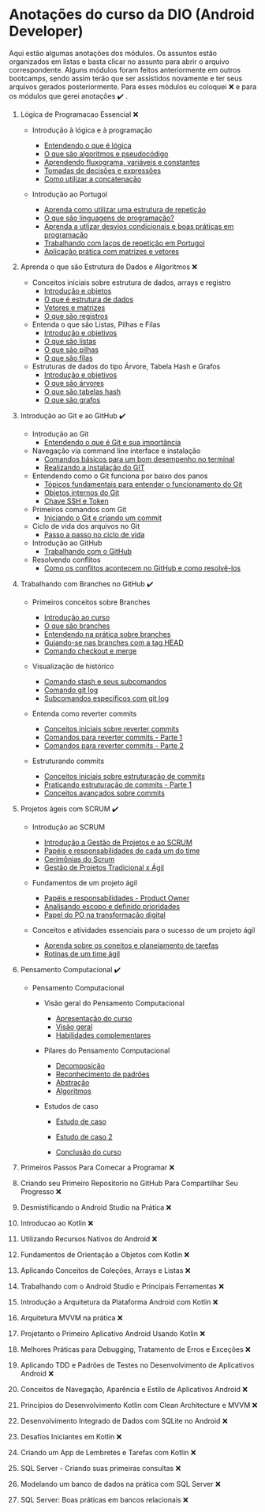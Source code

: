 # Anotações do curso da DIO (Android Developer)

Aqui estão algumas anotações dos módulos. Os assuntos estão organizados em listas e basta clicar no assunto para abrir o arquivo correspondente.
Alguns módulos foram feitos anteriormente em outros bootcamps, sendo assim terão que ser assistidos novamente e ter seus arquivos gerados posteriormente. Para esses módulos eu coloquei :x: e para os módulos que gerei anotaçôes :heavy_check_mark: .

1. Lógica de Programacao Essencial :x:

   * Introdução à lógica e à programação

     * [Entendendo o que é lógica]()
     * [O que são algoritmos e pseudocódigo]()
     * [Aprendendo fluxograma, variáveis e constantes]()
     * [Tomadas de decisões e expressões]()
     * [Como utilizar a concatenação]() 

   * Introdução ao Portugol

     * [Aprenda como utilizar uma estrutura de repetição]()
     * [O que são linguagens de programação?]()
     * [Aprenda a utlizar desvios condicionais e boas práticas em programação]()
     * [Trabalhando com laços de repetição em Portugol]()
     * [Aplicação prática com matrizes e vetores]()

     

2. Aprenda o que são Estrutura de Dados e Algoritmos :x:

   * Conceitos iniciais sobre estrutura de dados, arrays e registro
     * [Introdução e objetos]()
     * [O que é estrutura de dados]()
     * [Vetores e matrizes]()
     * [O que são registros]()
   * Entenda o que são Listas, Pilhas e Filas
     * [Introdução e objetivos]()
     * [O que são listas]()
     * [O que são pilhas]()
     * [O que são filas]()
   * Estruturas de dados do tipo Árvore, Tabela Hash e Grafos
     * [Introdução e objetivos]()
     * [O que são árvores]()
     * [O que são tabelas hash]()
     * [O que são grafos]()

   

3. Introdução ao Git e ao GitHub :heavy_check_mark:

   * Introdução ao Git
     * [Entendendo o que é Git e sua importância]()
   * Navegação via command line interface e instalação
     * [Comandos básicos para um bom desempenho no terminal]()
     * [Realizando a instalação do GIT]()
   * Entendendo como o Git funciona por baixo dos panos
     * [Tópicos fundamentais para entender o funcionamento do Git]()
     * [Objetos internos do Git]()
     * [Chave SSH e Token]()
   * Primeiros comandos com Git
     * [Iniciando o Git e criando um commit]()
   * Ciclo de vida dos arquivos no Git
     * [Passo a passo no ciclo de vida]()
   * Introdução ao GitHub
     * [Trabalhando com o GitHub]()
   * Resolvendo conflitos		
     * [Como os conflitos acontecem no GitHub e como resolvê-los]()

   

4. Trabalhando com Branches no GitHub :heavy_check_mark:

   * Primeiros conceitos sobre Branches

     * [Introdução ao curso]()
     * [O que são branches]()
     * [Entendendo na prática sobre branches]()
     * [Guiando-se nas branches com a tag HEAD]()
     * [Comando checkout e merge]()

   * Visualização de histórico

     * [Comando stash e seus subcomandos]()
     * [Comando git log]()
     * [Subcomandos específicos com git log]()

   * Entenda como reverter commits

     * [Conceitos iniciais sobre reverter commits]()
     * [Comandos para reverter commits - Parte 1]()
     * [Comandos para reverter commits - Parte 2]()

   * Estruturando commits

     * [Conceitos iniciais sobre estruturação de commits]()
     * [Praticando estruturação de commits - Parte 1]()
     * [Conceitos avançados sobre commits]()

     

5. Projetos ágeis com SCRUM :heavy_check_mark:

   * Introdução ao SCRUM

     * [Introdução a Gestão de Projetos e ao SCRUM]()
     * [Papéis e responsabilidades de cada um do time]()
     * [Cerimônias do Scrum]()
     * [Gestão de Projetos Tradicional x Ágil]()

   * Fundamentos de um projeto ágil

     * [Papéis e responsabilidades - Product Owner]()
     * [Analisando escopo e definido prioridades]()
     * [Papel do PO na transformação digital]()

   * Conceitos e atividades essenciais para o sucesso de um projeto ágil

     * [Aprenda sobre os coneitos e planejamento de tarefas]()
     * [Rotinas de um time ágil]()

     

6. Pensamento Computacional :heavy_check_mark:

   * Pensamento Computacional

     * Visão geral do Pensamento Computacional

       * [Apresentação do curso]()
       * [Visão geral]()
       * [Habilidades complementares]()

     * Pilares do Pensamento Computacional

       * [Decomposição]()
       * [Reconhecimento de padrões]()
       * [Abstração]()
       * [Algoritmos]()

     * Estudos de caso

       * [Estudo de caso]()

       * [Estudo de caso 2]()

       * [Conclusão do curso]()

         

7. Primeiros Passos Para Comecar a Programar :x:

   

8. Criando seu Primeiro Repositorio no GitHub Para Compartilhar Seu Progresso :x:

   

9. Desmistificando o Android Studio na Prática :x:

   

10. Introducao ao Kotlin :x:

    

11. Utilizando Recursos Nativos do Android :x:

    

12. Fundamentos de Orientação a Objetos com Kotlin :x:

    

13. Aplicando Conceitos de Coleções, Arrays e Listas :x:

    

14. Trabalhando com o Android Studio e Principais Ferramentas :x:

    

15. Introdução a Arquitetura da Plataforma Android com Kotlin :x:

    

16. Arquitetura MVVM na prática :x:

    

17. Projetanto o Primeiro Aplicativo Android Usando Kotlin :x:

    

18. Melhores Práticas para Debugging, Tratamento de Erros e Exceções :x:

    

19. Aplicando TDD e Padrões de Testes no Desenvolvimento de Aplicativos Android :x:

    

20. Conceitos de Navegação, Aparência e Estilo de Aplicativos Android :x:

    

21. Princípios do Desenvolvimento Kotlin com Clean Architecture e MVVM :x:

    

22. Desenvolvimento Integrado de Dados com SQLite no Android :x:

    

23. Desafios Iniciantes em Kotlin :x:

    

24. Criando um App de Lembretes e Tarefas com Kotlin :x:

    

25. SQL Server - Criando suas primeiras consultas :x:

    

26. Modelando um banco de dados na prática com SQL Server :x:

    

27. SQL Server: Boas práticas em bancos relacionais :x:
